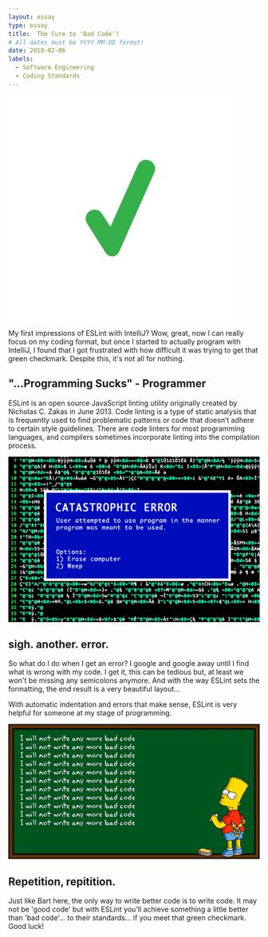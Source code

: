 ```yaml
---
layout: essay
type: essay
title:  The Cure to 'Bad Code'?
# All dates must be YYYY-MM-DD format!
date: 2019-02-06
labels:
  - Software Engineering
  - Coding Standards
---
```


<img class="ui tiny right circular floated image" src="../images/greencheckmark.jpg">

My first impressions of ESLint with IntelliJ? Wow, great, now I can really focus on my coding format, but once I started to actually program with IntelliJ, I found that I got frustrated with how difficult it was trying to get that green checkmark. Despite this, it's not all for nothing.
  
## "...Programming Sucks" - Programmer
   
ESLint is an open source JavaScript linting utility originally created by Nicholas C. Zakas in June 2013. Code linting is a type of static analysis that is frequently used to find problematic patterns or code that doesn’t adhere to certain style guidelines. There are code linters for most programming languages, and compilers sometimes incorporate linting into the compilation process.

<img class="ui large right floated image" src="../images/error.gif">

## sigh. another. error.

So what do I do when I get an error? I google and google away until I find what is wrong with my code. I get it, this can be tedious but, at least we won't be missing any semicolons anymore. And with the way ESLint sets the formatting, the end result is a very beautiful layout...

With automatic indentation and errors that make sense, ESLint is very helpful for someone at my stage of programming.

<img class="ui large left floated image" src="../images/bartbadcode.gif">

## Repetition, repitition.

Just like Bart here, the only way to write better code is to write code. It may not be 'good code' but with ESLint you'll achieve something a little better than 'bad code'... to their standards... if you meet that green checkmark. Good luck!
